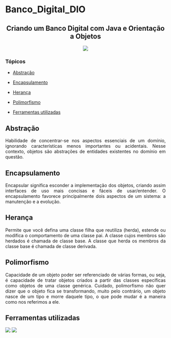 # Banco_Digital_DIO
 
<h2 align="center">Criando um Banco Digital com Java e Orientação a Objetos</h2>

<p align="center">
<img src="https://img.shields.io/badge/Status-Programador_em_Desenvolvimento-gren"></p>

### Tópicos 

- [Abstração](#abstração)
- [Encapsulamento](#encapsulamento)
- [Herança](#herança)
- [Polimorfismo](#polimorfismo)

- [Ferramentas utilizadas](#ferramentas-utilizadas)

## Abstração 

<p align="justify">
Habilidade de concentrar-se nos aspectos essenciais de um domínio, ignorando características menos importantes ou acidentais. Nesse contexto, objetos são abstrações de entidades existentes no domínio em questão.

## Encapsulamento

<p align="justify">
Encapsular significa esconder a implementação dos objetos, criando assim interfaces de uso mais concisas e fáceis de usar/entender. O encapsulamento favorece principalmente dois aspectos de um sistema: a manutenção e a evolução.

## Herança

<p align="justify">
Permite que você defina uma classe filha que reutiliza (herda), estende ou modifica o comportamento de uma classe pai. A classe cujos membros são herdados é chamada de classe base. A classe que herda os membros da classe base é chamada de classe derivada.

## Polimorfismo

<p align="justify">
Capacidade de um objeto poder ser referenciado de várias formas, ou seja, é capacidade de tratar objetos criados a partir das classes específicas como objetos de uma classe genérica. Cuidado, polimorfismo não quer dizer que o objeto fica se transformando, muito pelo contrário, um objeto nasce de um tipo e morre daquele tipo, o que pode mudar é a maneira como nos referimos a ele.



</p>

## Ferramentas utilizadas

<img src="https://encrypted-tbn0.gstatic.com/images?q=tbn:ANd9GcT9ebGthxNktngwdqGo04cCBWxuZOOGfaZA4Tpv7OUUT7BybS2gnIKqWAP9SlKi1u_q9oE&usqp=CAU">
<img src="https://camo.githubusercontent.com/7b23e6c442adf9ef0714d6b52c2621b3ebef58bcc2f101b8dabab05904201e4f/68747470733a2f2f63646e2e69636f6e73636f75742e636f6d2f69636f6e2f667265652f706e672d3235362f6a6176612d34332d3536393330352e706e67">
